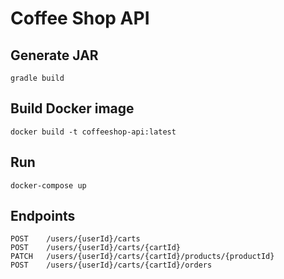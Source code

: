 # Coffee Shop API

## Generate JAR
```shell
gradle build
```

## Build Docker image
```shell
docker build -t coffeeshop-api:latest
```

## Run
```shell
docker-compose up
```

## Endpoints
```
POST    /users/{userId}/carts 
POST    /users/{userId}/carts/{cartId}
PATCH   /users/{userId}/carts/{cartId}/products/{productId}
POST    /users/{userId}/carts/{cartId}/orders
```